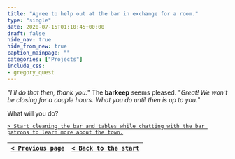 ```yaml
---
title: "Agree to help out at the bar in exchange for a room."
type: "single"
date: 2020-07-15T01:10:45+00:00
draft: false
hide_nav: true
hide_from_new: true
caption_mainpage: ""
categories: ["Projects"]
include_css:
- gregory_quest
---
```


"*I'll do that then, thank you.*" The **barkeep** seems pleased. "*Great! We won't be closing for a couple hours. What you do until then is up to you.*"

What will you do?

[``> Start cleaning the bar and tables while chatting with the bar patrons to learn more about the town.``](../64)

|[``< Previous page``](../62)|[``< Back to the start``](../)|
|---|---|